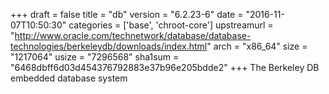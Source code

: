 +++
draft = false
title = "db"
version = "6.2.23-6"
date = "2016-11-07T10:50:30"
categories = ['base', 'chroot-core']
upstreamurl = "http://www.oracle.com/technetwork/database/database-technologies/berkeleydb/downloads/index.html"
arch = "x86_64"
size = "1217064"
usize = "7296568"
sha1sum = "6468dbff6d03d454376792883e37b96e205bdde2"
+++
The Berkeley DB embedded database system
